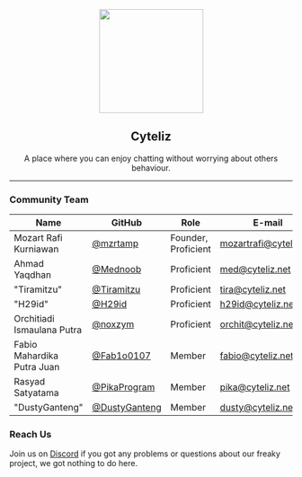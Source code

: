 <div align="center">
  <img src="https://api.cyteliz.net/assets/images/logo.png" width="185">
  <h2>Cyteliz</h2>
  <p>A place where you can enjoy chatting without worrying about others behaviour.</p>
</div>

<hr />

### Community Team
| Name                        | GitHub                                            | Role                | E-mail                  | Discord           |
| --------------------------- | ------------------------------------------------- | ------------------- | ----------------------- | ----------------- |
| Mozart Rafi Kurniawan       | [@mzrtamp](https://github.com/mzrtamp)            | Founder, Proficient | mozartrafi@cyteliz.net  | mozartrafi#7174   |
| Ahmad Yaqdhan               | [@Mednoob](https://github.com/Mednoob)            | Proficient          | med@cyteliz.net         | Med#0637          |
| "Tiramitzu"                 | [@Tiramitzu](https://github.com/Tiramitzu)        | Proficient          | tira@cyteliz.net        | Tiramitzu#2853    |
| "H29id"                     | [@H29id](https://github.com/H29id)                | Proficient          | h29id@cyteliz.net       | H29id#4352        |
| Orchitiadi Ismaulana Putra  | [@noxzym](https://github.com/noxzym)              | Proficient          | orchit@cyteliz.net      | MaaKoo#9069       |
| Fabio Mahardika Putra Juan  | [@Fab1o0107](https://github.com/Fab1o0107)        | Member              | fabio@cyteliz.net       | Fabio0107#0778    |
| Rasyad Satyatama            | [@PikaProgram](https://github.com/PikaProgram)    | Member              | pika@cyteliz.net        | LiroSphere#2488   |
| "DustyGanteng"              | [@DustyGanteng](https://github.com/DustyGanteng)  | Member              | dusty@cyteliz.net       | DustyGanteng#3993 |

### Reach Us
<p>Join us on <a href="https://cyteliz.net/discord">Discord</a> if you got any problems or questions about our freaky project, we got nothing to do here.</p>
